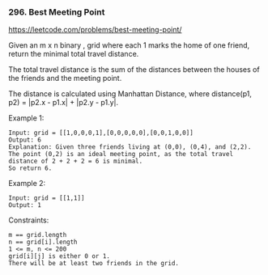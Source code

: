 ### 296. Best Meeting Point

https://leetcode.com/problems/best-meeting-point/

Given an m x n binary , grid where each 1 marks the home of one friend, return the minimal total travel distance.

The total travel distance is the sum of the distances between the houses of the friends and the meeting point.

The distance is calculated using Manhattan Distance, where distance(p1, p2) = |p2.x - p1.x| + |p2.y - p1.y|.



Example 1:


    Input: grid = [[1,0,0,0,1],[0,0,0,0,0],[0,0,1,0,0]]
    Output: 6
    Explanation: Given three friends living at (0,0), (0,4), and (2,2).
    The point (0,2) is an ideal meeting point, as the total travel distance of 2 + 2 + 2 = 6 is minimal.
    So return 6.
Example 2:

    Input: grid = [[1,1]]
    Output: 1


Constraints:

    m == grid.length
    n == grid[i].length
    1 <= m, n <= 200
    grid[i][j] is either 0 or 1.
    There will be at least two friends in the grid.